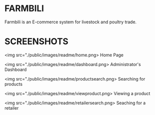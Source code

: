 # FARMBILI

Farmbili is an E-commerce system for livestock and poultry trade.

# SCREENSHOTS

<img src="./public/images/readme/home.png>
Home Page

<img src="./public/images/readme/dashboard.png>
Administrator's Dashboard

<img src="./public/images/readme/productsearch.png>
Searching for products

<img src="./public/images/readme/viewproduct.png>
Viewing a product

<img src="./public/images/readme/retailersearch.png>
Seaching for a retailer